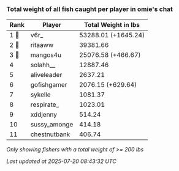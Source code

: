 ### Total weight of all fish caught per player in omie's chat
| Rank | Player | Total Weight in lbs |
|------|--------|---------|
| 1 🥇  | v6r_ | 53288.01 (+1645.24) |
| 2 🥈  | ritaaww | 39381.66 |
| 3 🥉  | mangos4u | 25076.58 (+466.67) |
| 4  | solahh__ | 12887.46 |
| 5  | aliveleader | 2637.21 |
| 6  | gofishgamer | 2076.15 (+629.64) |
| 7  | sykelle | 1081.37 |
| 8  | respirate_ | 1023.01 |
| 9  | xddjenny | 514.24 |
| 10  | sussy_amonge | 414.18 |
| 11  | chestnutbank | 406.74 |

_Only showing fishers with a total weight of >= 200 lbs_

_Last updated at 2025-07-20 08:43:32 UTC_